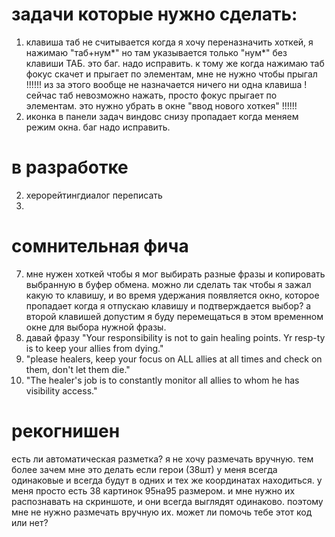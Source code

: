



# задачи которые нужно сделать:



1. клавиша таб не считывается когда я хочу переназначить хоткей, я нажимаю "таб+нум*" но там указывается только "нум*" без клавиши ТАБ. это баг. надо исправить. к тому же когда нажимаю таб фокус скачет и прыгает по элементам, мне не нужно чтобы прыгал !!!!!! из за этого вообще не назначается ничего ни одна клавиша ! сейчас таб невозможно нажать, просто фокус прыгает по элементам. это нужно убрать в окне "ввод нового хоткея" !!!!!!
2. иконка в панели задач виндовс снизу пропадает когда меняем режим окна. баг надо исправить.






# в разработке


2. херорейтингдиалог переписать
3. 







# сомнительная фича
7. мне нужен хоткей чтобы я мог выбирать разные фразы и копировать выбранную в буфер обмена. можно ли сделать так чтобы я зажал какую то клавишу, и во время удержания появляется окно, которое пропадает когда я отпускаю клавишу и подтверждается выбор? а второй клавишей допустим я буду перемещаться в этом временном окне для выбора нужной фразы.
8. давай фразу "Your responsibility is not to gain healing points. Yr resp-ty is to keep your allies from dying."
8. "please healers, keep your focus on ALL allies at all times and check on them, don't let them die."
9. "The healer's job is to constantly monitor all allies to whom he has visibility access."



# рекогнишен
есть ли автоматическая разметка? я не хочу размечать вручную. тем более зачем мне это делать если герои (38шт) у меня всегда одинаковые и всегда будут в одних и тех же координатах находиться.
у меня просто есть 38 картинок 95на95 размером. и мне нужно их распознавать на скриншоте, и они всегда выглядят одинаково. поэтому мне не нужно размечать вручную их.
может ли помочь тебе этот код или нет?
   